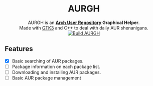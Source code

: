<div align=center>

# AURGH

AURGH is an **[Arch User Repository](https://aur.archlinux.org/) Graphical Helper**.
<br>
Made with [GTK3](https://www.gtk.org/) and C++ to deal with daily AUR shenanigans.
<br>
[![Build AURGH](https://github.com/RQuarx/aurgh/actions/workflows/check_build.yml/badge.svg)](https://github.com/RQuarx/aurgh/actions/workflows/check_build.yml)

<div align=left>

## Features

- [x] Basic searching of AUR packages.
- [ ] Package information on each package list.
- [ ] Downloading and installing AUR packages.
- [ ] Basic AUR package management
